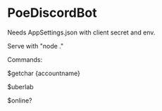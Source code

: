 # PoeDiscordBot
Needs AppSettings.json with client secret and env.

Serve with "node ."

Commands:

$getchar {accountname}

$uberlab

$online?
